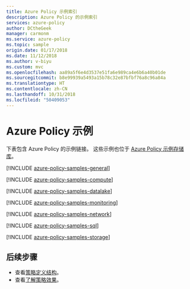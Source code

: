 ```yaml
---
title: Azure Policy 示例索引
description: Azure Policy 的示例索引
services: azure-policy
author: DCtheGeek
manager: carmonm
ms.service: azure-policy
ms.topic: sample
origin.date: 01/17/2018
ms.date: 11/12/2018
ms.author: v-biyu
ms.custom: mvc
ms.openlocfilehash: aa89a5f6e4d3537e51fa6e989ca4e6b6a40b01de
ms.sourcegitcommit: b8e99939a5493a15b78c32e87bfbf76a8c96a84a
ms.translationtype: HT
ms.contentlocale: zh-CN
ms.lasthandoff: 10/31/2018
ms.locfileid: "50409053"
---
```

# <a name="azure-policy-samples"></a>Azure Policy 示例

下表包含 Azure Policy 的示例链接。 这些示例也位于 [Azure Policy 示例存储库](https://github.com/Azure/azure-policy)。

[!INCLUDE [azure-policy-samples-general](../../includes/azure-policy-samples-general.md)]

[!INCLUDE [azure-policy-samples-compute](../../includes/azure-policy-samples-compute.md)]

[!INCLUDE [azure-policy-samples-datalake](../../includes/azure-policy-samples-datalake.md)]

[!INCLUDE [azure-policy-samples-monitoring](../../includes/azure-policy-samples-monitoring.md)]

[!INCLUDE [azure-policy-samples-network](../../includes/azure-policy-samples-network.md)]

[!INCLUDE [azure-policy-samples-sql](../../includes/azure-policy-samples-sql.md)]

[!INCLUDE [azure-policy-samples-storage](../../includes/azure-policy-samples-storage.md)]

## <a name="next-steps"></a>后续步骤

- 查看[策略定义结构](../concepts/definition-structure.md)。
- 查看[了解策略效果](../concepts/effects.md)。